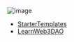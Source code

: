 ![image](https://user-images.githubusercontent.com/50492205/218793009-5b6a0199-2273-4da7-b91a-94b0b477d983.png)

- [StarterTemplates](https://twitter.com/startertemp)
- [LearnWeb3DAO](https://learnweb3.io)
